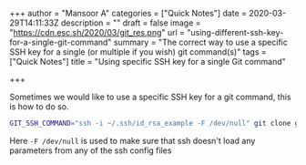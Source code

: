 +++
author = "Mansoor A"
categories = ["Quick Notes"]
date = 2020-03-29T14:11:33Z
description = ""
draft = false
image = "https://cdn.esc.sh/2020/03/git_res.png"
url = "using-different-ssh-key-for-a-single-git-command"
summary = "The correct way to use a specific SSH key for a single (or multiple if you wish) git command(s)"
tags = ["Quick Notes"]
title = "Using specific SSH key for a single Git command"

+++


Sometimes we would like to use a specific SSH key for a git command, this is how to do so.

```bash
GIT_SSH_COMMAND="ssh -i ~/.ssh/id_rsa_example -F /dev/null" git clone git@whatever.git
```

Here `-F /dev/null` is used to make sure that ssh doesn't load any parameters from any of the ssh config files

